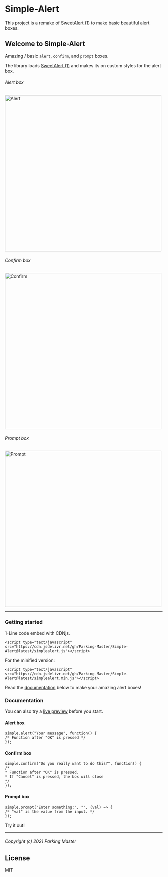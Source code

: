 # Simple-Alert
This project is a remake of [SweetAlert (1)](https://sweetalert.js.org/) to make basic beautiful alert boxes.

## Welcome to Simple-Alert
Amazing / basic `alert`, `confirm`, and `prompt` boxes.

The library loads [SweetAlert (1)](https://sweetalert.js.org/) and makes its on custom styles for the alert box.

###### Alert box
<img alt="Alert" src="https://user-images.githubusercontent.com/88283567/139311757-86692f3d-400f-45d9-b39b-2820d0c61c17.png" width="500" />

###### Confirm box
<img alt="Confirm" src="https://user-images.githubusercontent.com/88283567/139311979-bb635b33-e764-4b5a-a61f-6ec23000e209.png" width="500" />

###### Prompt box
<img alt="Prompt" src="https://user-images.githubusercontent.com/88283567/139312141-88d6f5f8-8fff-47aa-abea-16825dbe7123.png" width="500" />

<hr />

### Getting started
1-Line code embed with CDNjs.
```
<script type="text/javascript" src="https://cdn.jsdelivr.net/gh/Parking-Master/Simple-Alert@latest/simplealert.js"></script>
```
For the minified version:
```
<script type="text/javascript" src="https://cdn.jsdelivr.net/gh/Parking-Master/Simple-Alert@latest/simplealert.min.js"></script>
```
Read the [documentation](#documentation) below to make your amazing alert boxes!
### Documentation
You can also try a [live preview](https://parking-master.github.io/Simple-Alert/preview.htm) before you start.
#### Alert box
```
simple.alert("Your message", function() {
/* Function after "OK" is pressed */
});
```
#### Confirm box
```
simple.confirm("Do you really want to do this?", function() {
/*
* Function after "OK" is pressed.
* If "Cancel" is pressed, the box will close
*/
});
```
#### Prompt box
```
simple.prompt("Enter something:", "", (val) => {
/* "val" is the value from the input. */
});
```
Try it out!

<hr />

###### Copyright (c) 2021 Parking Master

## License
MIT
